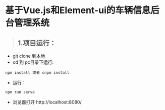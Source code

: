 # 基于Vue.js和Element-ui的车辆信息后台管理系统

> ## 1.项目运行：
- git clone 到本地
- cd 到 pc目录下运行:

```
npm install 或者 cnpm install
```
- 运行：

```
npm run serve
```
- 浏览器打开 http://localhost:8080/ 











